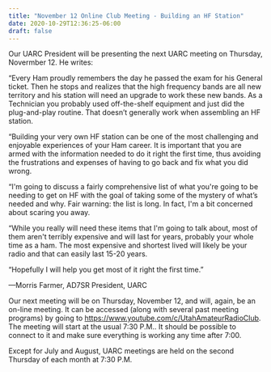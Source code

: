```yaml
---
title: "November 12 Online Club Meeting - Building an HF Station"
date: 2020-10-29T12:36:25-06:00
draft: false
---
```


Our UARC President will be presenting the next UARC meeting on Thursday, Novermber 12. He writes:

“Every Ham proudly remembers the day he passed the exam for his General ticket. Then he stops and realizes that the high frequency bands are all new territory and his station will need an upgrade to work these new bands. As a Technician you probably used off-the-shelf equipment and just did the plug-and-play routine. That doesn’t generally work when assembling an HF station.

“Building your very own HF station can be one of the most challenging and enjoyable experiences of your Ham career. It is important that you are armed with the information needed to do it right the first time, thus avoiding the frustrations and expenses of having to go back and fix what you did wrong.

“I'm going to discuss a fairly comprehensive list of what you're going to be needing to get on HF with the goal of taking some of the mystery of what’s needed and why. Fair warning: the list is long. In fact, I'm a bit concerned about scaring you away.

“While you really will need these items that I'm going to talk about, most of them aren't terribly expensive and will last for years, probably your whole time as a ham. The most expensive and shortest lived will likely be your radio and that can easily last 15-20 years.

“Hopefully I will help you get most of it right the first time.”

—Morris Farmer, AD7SR
    President, UARC

Our next meeting will be on Thursday, November 12, and will, again, be an on-line meeting. It can be accessed (along with several past meeting programs) by going to https://www.youtube.com/c/UtahAmateurRadioClub. The meeting will start at the usual 7:30 P.M.. It should be possible to connect to it and make sure everything is working any time after 7:00.

Except for July and August, UARC meetings are held on the second Thursday of each month at 7:30 P.M.